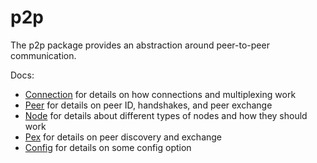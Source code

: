 # p2p

The p2p package provides an abstraction around peer-to-peer communication.

Docs:

- [Connection](https://github.com/evdatsion/aphelion-dpos-bft/blob/master/docs/spec/p2p/connection.md) for details on how connections and multiplexing work
- [Peer](https://github.com/evdatsion/aphelion-dpos-bft/blob/master/docs/spec/p2p/peer.md) for details on peer ID, handshakes, and peer exchange
- [Node](https://github.com/evdatsion/aphelion-dpos-bft/blob/master/docs/spec/p2p/node.md) for details about different types of nodes and how they should work
- [Pex](https://github.com/evdatsion/aphelion-dpos-bft/blob/master/docs/spec/reactors/pex/pex.md) for details on peer discovery and exchange
- [Config](https://github.com/evdatsion/aphelion-dpos-bft/blob/master/docs/spec/p2p/config.md) for details on some config option

